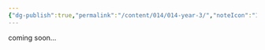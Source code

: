 ```yaml
---
{"dg-publish":true,"permalink":"/content/014/014-year-3/","noteIcon":"1","created":"2025-08-27T13:14:08.544+01:00","updated":"2024-11-26T01:00:17.000+00:00"}
---
```


coming soon...
